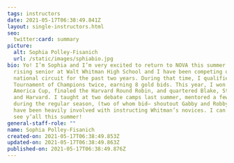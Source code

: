 ```yaml
---
tags: instructors
date: 2021-05-17T06:38:49.841Z
layout: single-instructors.html
seo:
  twitter:card: summary
picture:
  alt: Sophia Polley-Fisanich
  url: /static/images/sphiabio.jpg
bio: Yo! I’m Sophia and I’m very excited to return to NOVA this summer! I’m a
  rising senior at Walt Whitman High School and I have been competing on the
  national circuit for the past two years. During that time, I qualified to the
  Tournament of Champions twice, earning 8 gold bids. This year, I won the Mid
  America Cup, finaled the Harvard Round Robin, and quartered Blake, Stanford,
  and Harvard. I taught at two debate camps last summer, mentored a few kids
  during the regular season, (two of whom bid— shoutout Gabby and Robby,) and
  have been heavily involved with instructing Whitman’s novices. I can’t wait to
  see y’all this summer!
general-staff-role: ""
name: Sophia Polley-Fisanich
created-on: 2021-05-17T06:38:49.853Z
updated-on: 2021-05-17T06:38:49.863Z
published-on: 2021-05-17T06:38:49.876Z
---
```


